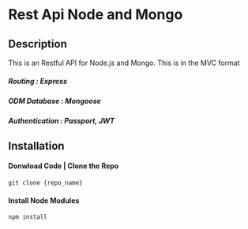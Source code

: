 # Rest Api Node and Mongo

## Description
This is an Restful API for Node.js and Mongo. This is in the MVC format

##### Routing         : Express
##### ODM Database    : Mongoose
##### Authentication  : Passport, JWT

## Installation

#### Donwload Code | Clone the Repo

```
git clone {repo_name}
```

#### Install Node Modules
```
npm install
```
